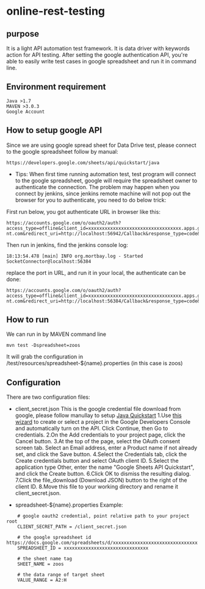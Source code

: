 online-rest-testing
===================

purpose
-------

It is a light API automation test framework.
It is data driver with keywords action for API testing.
After setting the google authentication API, you're able to easily write test cases in google spreadsheet and run it in command line.

Environment requirement
-----------------------
	Java >1.7
	MAVEN >3.0.3
	Google Account

How to setup google API
-----------------------
Since we are using google spread sheet for Data Drive test, please connect to the google spreadsheet follow by manual:
	
	https://developers.google.com/sheets/api/quickstart/java

* Tips:
When first time running automation test, test program will connect to the google spreadsheet, google will require the spreadsheet owner to authenticate the connection. The problem may happen when you connect by jenkins, since jenkins remote machine will not pop out the browser for you to authenticate, you need to do below trick:

First run below, you got authenticate URL in browser like this:
	
	https://accounts.google.com/o/oauth2/auth?access_type=offline&client_id=xxxxxxxxxxxxxxxxxxxxxxxxxxxxxxxxxx.apps.googleuserconte	nt.com&redirect_uri=http://localhost:56942/Callback&response_type=code&scope=https://www.googleapis.com/auth/spreadsheets.readonly

Then run in jenkins, find the jenkins console log:
	
	18:13:54.478 [main] INFO org.mortbay.log - Started SocketConnector@localhost:56384

replace the port in URL, and run it in your local, the authenticate can be done:

	https://accounts.google.com/o/oauth2/auth?access_type=offline&client_id=xxxxxxxxxxxxxxxxxxxxxxxxxxxxxxxxxx.apps.googleuserconte	nt.com&redirect_uri=http://localhost:56384/Callback&response_type=code&scope=https://www.googleapis.com/auth/spreadsheets.readonly

How to run
----------
We can run in by MAVEN command line

	mvn test -Dspreadsheet=zoos

It will grab the configuration in /test/resources/spreadsheet-${name}.properties (in this case is zoos)

Configuration
-------------
There are two configuration files:

* client_secret.json
This is the google credential file download from google, please follow manullay to setup [Java Quickstart](https://developers.google.com/sheets/api/quickstart/java)
1.Use [this wizard](https://console.developers.google.com/flows/enableapi?apiid=sheets.googleapis.com) to create or select a project in the Google Developers Console and automatically turn on the API. Click Continue, then Go to credentials.
2.On the Add credentials to your project page, click the Cancel button.
3.At the top of the page, select the OAuth consent screen tab. Select an Email address, enter a Product name if not already set, and click the Save button.
4.Select the Credentials tab, click the Create credentials button and select OAuth client ID.
5.Select the application type Other, enter the name "Google Sheets API Quickstart", and click the Create button.
6.Click OK to dismiss the resulting dialog.
7.Click the file_download (Download JSON) button to the right of the client ID.
8.Move this file to your working directory and rename it client_secret.json.

* spreadsheet-${name}.properties
Example:
```	
	# google oauth2 credential, point relative path to your project root
	CLIENT_SECRET_PATH = /client_secret.json
	
	# the google spreadsheet id https://docs.google.com/spreadsheets/d/xxxxxxxxxxxxxxxxxxxxxxxxxxxxxxx
	SPREADSHEET_ID = xxxxxxxxxxxxxxxxxxxxxxxxxxxxxxx
	
	# the sheet name tag
	SHEET_NAME = zoos
	
	# the data range of target sheet
	VALUE_RANGE = A2:H
```

	

